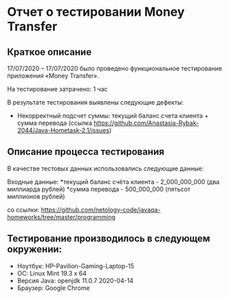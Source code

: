 # Отчет о тестировании Money Transfer

## Краткое описание
17/07/2020 – 17/07/2020 было проведено функциональное тестирование приложения «Money Transfer».

На тестирование затрачено: 1 час

В результате тестирования выявлены следующие дефекты:

* Некорректный подсчет суммы: текущий баланс счета клиента + сумма перевода (ссылка https://github.com/Anastasia-Rybak-2044/Java-Hometask-2.1/issues)

## Описание процесса тестирования

В качестве тестовых данных использовались следующие данные:

Входные данные:
*текущий баланс счёта клиента - 2_000_000_000 (два миллиарда рублей) *сумма перевода - 500_000_000 (пятьсот миллионов рублей)

со ссылки: https://github.com/netology-code/javaqa-homeworks/tree/master/programming

## Тестирование производилось в следующем окружении:

* Ноутбук: HP-Pavilion-Gaming-Laptop-15
* ОС: Linux Mint 19.3 x 64
* Версия Java: openjdk 11.0.7 2020-04-14
* Браузер: Google Chrome
